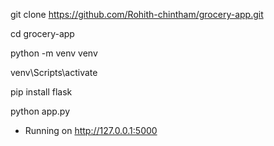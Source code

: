 git clone https://github.com/Rohith-chintham/grocery-app.git

cd grocery-app

python -m venv venv

venv\Scripts\activate

pip install flask

python app.py

 * Running on http://127.0.0.1:5000
